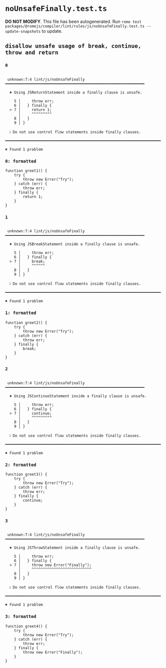 # `noUnsafeFinally.test.ts`

**DO NOT MODIFY**. This file has been autogenerated. Run `rome test packages/@romejs/compiler/lint/rules/js/noUnsafeFinally.test.ts --update-snapshots` to update.

## `disallow unsafe usage of break, continue, throw and return`

### `0`

```

 unknown:7:4 lint/js/noUnsafeFinally ━━━━━━━━━━━━━━━━━━━━━━━━━━━━━━━━━━━━━━━━━━━━━━━━━━━━━━━━━━━━━━━

  ✖ Using JSReturnStatement inside a finally clause is unsafe.

    5 │     throw err;
    6 │   } finally {
  > 7 │     return 1;
      │     ^^^^^^^^^
    8 │   }
    9 │ }

  ℹ Do not use control flow statements inside finally clauses.

━━━━━━━━━━━━━━━━━━━━━━━━━━━━━━━━━━━━━━━━━━━━━━━━━━━━━━━━━━━━━━━━━━━━━━━━━━━━━━━━━━━━━━━━━━━━━━━━━━━━

✖ Found 1 problem

```

### `0: formatted`

```
function greet1() {
	try {
		throw new Error("Try");
	} catch (err) {
		throw err;
	} finally {
		return 1;
	}
}

```

### `1`

```

 unknown:7:4 lint/js/noUnsafeFinally ━━━━━━━━━━━━━━━━━━━━━━━━━━━━━━━━━━━━━━━━━━━━━━━━━━━━━━━━━━━━━━━

  ✖ Using JSBreakStatement inside a finally clause is unsafe.

    5 │     throw err;
    6 │   } finally {
  > 7 │     break;
      │     ^^^^^^
    8 │   }
    9 │ }

  ℹ Do not use control flow statements inside finally clauses.

━━━━━━━━━━━━━━━━━━━━━━━━━━━━━━━━━━━━━━━━━━━━━━━━━━━━━━━━━━━━━━━━━━━━━━━━━━━━━━━━━━━━━━━━━━━━━━━━━━━━

✖ Found 1 problem

```

### `1: formatted`

```
function greet2() {
	try {
		throw new Error("Try");
	} catch (err) {
		throw err;
	} finally {
		break;
	}
}

```

### `2`

```

 unknown:7:4 lint/js/noUnsafeFinally ━━━━━━━━━━━━━━━━━━━━━━━━━━━━━━━━━━━━━━━━━━━━━━━━━━━━━━━━━━━━━━━

  ✖ Using JSContinueStatement inside a finally clause is unsafe.

    5 │     throw err;
    6 │   } finally {
  > 7 │     continue;
      │     ^^^^^^^^^
    8 │   }
    9 │ }

  ℹ Do not use control flow statements inside finally clauses.

━━━━━━━━━━━━━━━━━━━━━━━━━━━━━━━━━━━━━━━━━━━━━━━━━━━━━━━━━━━━━━━━━━━━━━━━━━━━━━━━━━━━━━━━━━━━━━━━━━━━

✖ Found 1 problem

```

### `2: formatted`

```
function greet3() {
	try {
		throw new Error("Try");
	} catch (err) {
		throw err;
	} finally {
		continue;
	}
}

```

### `3`

```

 unknown:7:4 lint/js/noUnsafeFinally ━━━━━━━━━━━━━━━━━━━━━━━━━━━━━━━━━━━━━━━━━━━━━━━━━━━━━━━━━━━━━━━

  ✖ Using JSThrowStatement inside a finally clause is unsafe.

    5 │     throw err;
    6 │   } finally {
  > 7 │     throw new Error("Finally");
      │     ^^^^^^^^^^^^^^^^^^^^^^^^^^^
    8 │   }
    9 │ }

  ℹ Do not use control flow statements inside finally clauses.

━━━━━━━━━━━━━━━━━━━━━━━━━━━━━━━━━━━━━━━━━━━━━━━━━━━━━━━━━━━━━━━━━━━━━━━━━━━━━━━━━━━━━━━━━━━━━━━━━━━━

✖ Found 1 problem

```

### `3: formatted`

```
function greet4() {
	try {
		throw new Error("Try");
	} catch (err) {
		throw err;
	} finally {
		throw new Error("Finally");
	}
}

```
